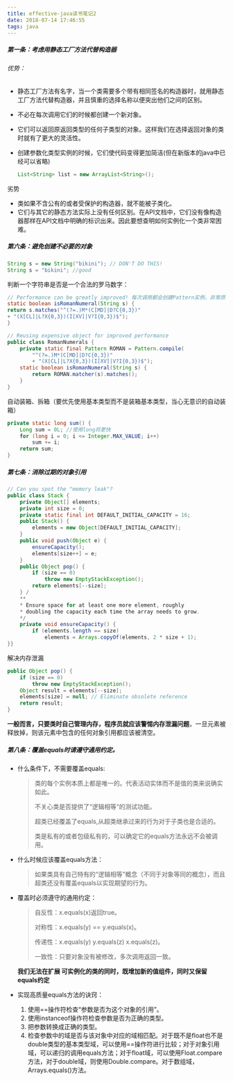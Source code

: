 ```yaml
---
title: effective-java读书笔记2
date: 2018-07-14 17:46:55
tags: java
---
```


##### 第一条：考虑用静态工厂方法代替构造器

###### 优势：

- 静态工厂方法有名字，当一个类需要多个带有相同签名的构造器时，就用静态工厂方法代替构造器，并且慎重的选择名称以便突出他们之间的区别。

- 不必在每次调用它们的时候都创建一个新对象。

- 它们可以返回原返回类型的任何子类型的对象。这样我们在选择返回对象的类时就有了更大的灵活性。

- 创建参数化类型实例的时候，它们使代码变得更加简洁(但在新版本的java中已经可以省略)

  ```java
  List<String> list = new ArrayList<String>();
  ```
  
  <!--more-->

劣势

- 类如果不含公有的或者受保护的构造器，就不能被子类化。
- 它们与其它的静态方法实际上没有任何区别。在API文档中，它们没有像构造器那样在API文档中明确的标识出来。因此要想查明如何实例化一个类非常困难。

##### 第六条：避免创建不必要的对象

```java
String s = new String("bikini"); // DON'T DO THIS!
String s = "bikini"; //good
```

判断一个字符串是否是一个合法的罗马数字：

```java
// Performance can be greatly improved! 每次调用都会创建Pattern实例，非常昂贵的
static boolean isRomanNumeral(String s) {
return s.matches("^(?=.)M*(C[MD]|D?C{0,3})"
+ "(X[CL]|L?X{0,3})(I[XV]|V?I{0,3})$");
}

// Reusing expensive object for improved performance
public class RomanNumerals {
	private static final Pattern ROMAN = Pattern.compile(
        "^(?=.)M*(C[MD]|D?C{0,3})"
        + "(X[CL]|L?X{0,3})(I[XV]|V?I{0,3})$");
	static boolean isRomanNumeral(String s) {
		return ROMAN.matcher(s).matches();
	}
}
```

自动装箱、拆箱（要优先使用基本类型而不是装箱基本类型，当心无意识的自动装箱）

```java
private static long sum() {
    Long sum = 0L; //使用long将更快
	for (long i = 0; i <= Integer.MAX_VALUE; i++)
		sum += i;
	return sum;
}
```

##### 第七条：消除过期的对象引用

```java
// Can you spot the "memory leak"?
public class Stack {
	private Object[] elements;
	private int size = 0;
	private static final int DEFAULT_INITIAL_CAPACITY = 16;
    public Stack() {
    	elements = new Object[DEFAULT_INITIAL_CAPACITY];
    } 
    public void push(Object e) {
        ensureCapacity();
        elements[size++] = e;
    } 
    public Object pop() {
        if (size == 0)
        	throw new EmptyStackException();
        return elements[--size];
    } /
    **
    * Ensure space for at least one more element, roughly
    * doubling the capacity each time the array needs to grow.
    */
    private void ensureCapacity() {
        if (elements.length == size)
        	elements = Arrays.copyOf(elements, 2 * size + 1);
}}
```

解决内存泄漏

```java
public Object pop() {
    if (size == 0)
    	throw new EmptyStackException();
    Object result = elements[--size];
    elements[size] = null; // Eliminate obsolete reference
    return result;
}
```

**一般而言，只要类时自己管理内存，程序员就应该警惕内存泄漏问题**，一旦元素被释放掉，则该元素中包含的任何对象引用都应该被清空。

##### 第八条：覆盖equals时请遵守通用约定。

- 什么条件下，不需要覆盖equals:

  > 类的每个实例本质上都是唯一的。代表活动实体而不是值的类来说确实如此。
  >
  > 不关心类是否提供了“逻辑相等“的测试功能。
  >
  > 超类已经覆盖了equals,从超类继承过来的行为对于子类也是合适的。
  >
  > 类是私有的或者包级私有的，可以确定它的equals方法永远不会被调用。

- 什么时候应该覆盖equals方法：

  > 如果类具有自己特有的“逻辑相等”概念（不同于对象等同的概念），而且超类还没有覆盖equals以实现期望的行为。

- 覆盖时必须遵守的通用约定：

  > 自反性：x.equals(x)返回true。
  >
  > 对称性：x.equals(y) == y.equals(x)。
  >
  > 传递性：x.equals(y)  y.equals(z)  x.equals(z)。
  >
  > 一致性：只要对象没有被修改，多次调用返回一致。

  **我们无法在扩展	可实例化的类的同时，既增加新的值组件，同时又保留equals约定**

- 实现高质量equals方法的诀窍：

  1. 使用==操作符检查“参数是否为这个对象的引用”。
  2. 使用instanceof操作符检查参数是否为正确的类型。
  3. 把参数转换成正确的类型。
  4. 检查参数中的域是否与该对象中对应的域相匹配。对于既不是float也不是double类型的基本类型域，可以使用==操作符进行比较；对于对象引用域，可以递归的调用equals方法；对于float域，可以使用Float.compare方法，对于double域，则使用Double.compare。对于数组域，Arrays.equals()方法。


